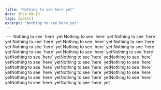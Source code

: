```yaml
---
title: "Nothing to see here yet"
date: 2024-09-13
tags: [posts]
excerpt: "Nothing to see here yet"
---
```

<img src="{{ site.url }}{{ site.baseurl }}/images/title_image.png" alt="">
---
Nothing to see `here` yet Nothing to see `here` yet Nothing to see `here` yet Nothing to see `here` yet Nothing to see `here` yet Nothing to see `here` yet Nothing to see `here` yet Nothing to see `here` yet Nothing to see `here` yet Nothing to see `here` yet Nothing to see `here` yetNothing to see `here` yetNothing to see `here` yetNothing to see `here` yetNothing to see `here` yetNothing to see `here` yetNothing to see `here` yetNothing to see `here` yetNothing to see `here` yetNothing to see `here` yetNothing to see `here` yetNothing to see `here` yetNothing to see `here` yetNothing to see `here` yetNothing to see `here` yetNothing to see `here` yetNothing to see `here` yetNothing to see `here` yetNothing to see `here` yet
